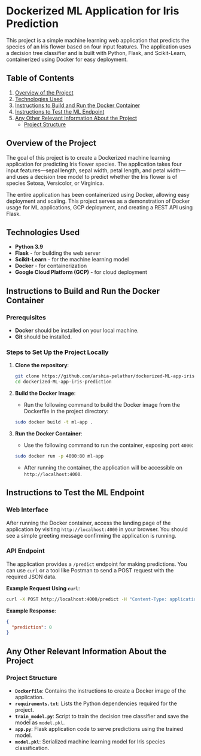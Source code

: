 # Dockerized ML Application for Iris Prediction

This project is a simple machine learning web application that predicts the species of an Iris flower based on four input features. The application uses a decision tree classifier and is built with Python, Flask, and Scikit-Learn, containerized using Docker for easy deployment.

## Table of Contents
1. [Overview of the Project](#overview-of-the-project)
2. [Technologies Used](#technologies-used)
3. [Instructions to Build and Run the Docker Container](#instructions-to-build-and-run-the-docker-container)
4. [Instructions to Test the ML Endpoint](#instructions-to-test-the-ml-endpoint)
5. [Any Other Relevant Information About the Project](#any-other-relevant-information-about-the-project)
    - [Project Structure](#project-structure)



## Overview of the Project
The goal of this project is to create a Dockerized machine learning application for predicting Iris flower species. The application takes four input features—sepal length, sepal width, petal length, and petal width—and uses a decision tree model to predict whether the Iris flower is of species Setosa, Versicolor, or Virginica.

The entire application has been containerized using Docker, allowing easy deployment and scaling. This project serves as a demonstration of Docker usage for ML applications, GCP deployment, and creating a REST API using Flask.

## Technologies Used
- **Python 3.9**
- **Flask** - for building the web server
- **Scikit-Learn** - for the machine learning model
- **Docker** - for containerization
- **Google Cloud Platform (GCP)** - for cloud deployment

## Instructions to Build and Run the Docker Container

### Prerequisites
- **Docker** should be installed on your local machine.
- **Git** should be installed.

### Steps to Set Up the Project Locally
1. **Clone the repository**:
    ```sh
    git clone https://github.com/arshia-pelathur/dockerized-ML-app-iris-prediction.git
    cd dockerized-ML-app-iris-prediction
    ```

2. **Build the Docker Image**:
    - Run the following command to build the Docker image from the Dockerfile in the project directory:
    ```sh
    sudo docker build -t ml-app .
    ```

3. **Run the Docker Container**:
    - Use the following command to run the container, exposing port `4000`:
    ```sh
    sudo docker run -p 4000:80 ml-app
    ```
    - After running the container, the application will be accessible on `http://localhost:4000`.

## Instructions to Test the ML Endpoint

### Web Interface
After running the Docker container, access the landing page of the application by visiting `http://localhost:4000` in your browser. You should see a simple greeting message confirming the application is running.

### API Endpoint
The application provides a `/predict` endpoint for making predictions. You can use `curl` or a tool like Postman to send a POST request with the required JSON data.

**Example Request Using `curl`**:
```sh
curl -X POST http://localhost:4000/predict -H "Content-Type: application/json" -d '{"input": [5.1, 3.5, 1.4, 0.2]}'
```

**Example Response**:
```json
{
  "prediction": 0
}
```

## Any Other Relevant Information About the Project

### Project Structure
- **`Dockerfile`**: Contains the instructions to create a Docker image of the application.
- **`requirements.txt`**: Lists the Python dependencies required for the project.
- **`train_model.py`**: Script to train the decision tree classifier and save the model as `model.pkl`.
- **`app.py`**: Flask application code to serve predictions using the trained model.
- **`model.pkl`**: Serialized machine learning model for Iris species classification.
